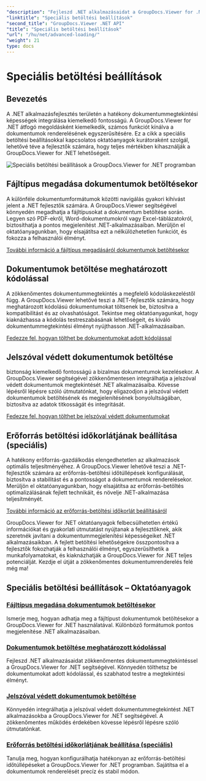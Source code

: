 ```yaml
---
"description": "Fejleszd .NET alkalmazásaidat a GroupDocs.Viewer for .NET oktatóanyagaival. Tanuld meg, hogyan adhatsz meg fájltípusokat, hogyan kezelheted a kódolásokat, hogyan tölthetsz be jelszóval védett dokumentumokat és sok mást."
"linktitle": "Speciális betöltési beállítások"
"second_title": "GroupDocs.Viewer .NET API"
"title": "Speciális betöltési beállítások"
"url": "/hu/net/advanced-loading/"
"weight": 21
type: docs
---
```

# Speciális betöltési beállítások

## Bevezetés

A .NET alkalmazásfejlesztés területén a hatékony dokumentummegtekintési képességek integrálása kiemelkedő fontosságú. A GroupDocs.Viewer for .NET átfogó megoldásként kiemelkedik, számos funkciót kínálva a dokumentumok renderelésének egyszerűsítésére. Ez a cikk a speciális betöltési beállításokkal kapcsolatos oktatóanyagok kurátoraként szolgál, lehetővé téve a fejlesztők számára, hogy teljes mértékben kihasználják a GroupDocs.Viewer for .NET lehetőségeit.

![Speciális betöltési beállítások a GroupDocs.Viewer for .NET programban](/viewer/advanced-loading/image.png)
## Fájltípus megadása dokumentumok betöltésekor
A különféle dokumentumformátumok közötti navigálás gyakori kihívást jelent a .NET fejlesztők számára. A GroupDocs.Viewer segítségével könnyedén megadhatja a fájltípusokat a dokumentum betöltése során. Legyen szó PDF-ekről, Word-dokumentumokról vagy Excel-táblázatokról, biztosíthatja a pontos megjelenítést .NET-alkalmazásaiban. Merüljön el oktatóanyagunkban, hogy elsajátítsa ezt a nélkülözhetetlen funkciót, és fokozza a felhasználói élményt.

[További információ a fájltípus megadásáról dokumentumok betöltésekor](./specify-file-type/)

## Dokumentumok betöltése meghatározott kódolással
A zökkenőmentes dokumentummegtekintés a megfelelő kódoláskezeléstől függ. A GroupDocs.Viewer lehetővé teszi a .NET-fejlesztők számára, hogy meghatározott kódolású dokumentumokat töltsenek be, biztosítva a kompatibilitást és az olvashatóságot. Tekintse meg oktatóanyagunkat, hogy kiaknázhassa a kódolás testreszabásának lehetőségeit, és kiváló dokumentummegtekintési élményt nyújthasson .NET-alkalmazásaiban.

[Fedezze fel, hogyan tölthet be dokumentumokat adott kódolással](./load-documents-encoding/)

## Jelszóval védett dokumentumok betöltése
biztonság kiemelkedő fontosságú a bizalmas dokumentumok kezelésekor. A GroupDocs.Viewer segítségével zökkenőmentesen integrálhatja a jelszóval védett dokumentumok megtekintését .NET alkalmazásaiba. Kövesse lépésről lépésre szóló útmutatónkat, hogy eligazodjon a jelszóval védett dokumentumok betöltésének és megjelenítésének bonyolultságában, biztosítva az adatok titkosságát és integritását.

[Fedezze fel, hogyan tölthet be jelszóval védett dokumentumokat](./load-password-protected-document/)

## Erőforrás betöltési időkorlátjának beállítása (speciális)
A hatékony erőforrás-gazdálkodás elengedhetetlen az alkalmazások optimális teljesítményéhez. A GroupDocs.Viewer lehetővé teszi a .NET-fejlesztők számára az erőforrás-betöltési időtúllépések konfigurálását, biztosítva a stabilitást és a pontosságot a dokumentumok renderelésekor. Merüljön el oktatóanyagunkban, hogy elsajátítsa az erőforrás-betöltés optimalizálásának fejlett technikáit, és növelje .NET-alkalmazása teljesítményét.

[További információ az erőforrás-betöltési időkorlát beállításáról](./set-resource-loading-timeout/)

GroupDocs.Viewer for .NET oktatóanyagok felbecsülhetetlen értékű információkat és gyakorlati útmutatást nyújtanak a fejlesztőknek, akik szeretnék javítani a dokumentummegjelenítési képességeiket .NET alkalmazásaikban. A fejlett betöltési lehetőségekre összpontosítva a fejlesztők fokozhatják a felhasználói élményt, egyszerűsíthetik a munkafolyamatokat, és kiaknázhatják a GroupDocs.Viewer for .NET teljes potenciálját. Kezdje el útját a zökkenőmentes dokumentumrenderelés felé még ma!
## Speciális betöltési beállítások – Oktatóanyagok
### [Fájltípus megadása dokumentumok betöltésekor](./specify-file-type/)
Ismerje meg, hogyan adhatja meg a fájltípust dokumentumok betöltésekor a GroupDocs.Viewer for .NET használatával. Különböző formátumok pontos megjelenítése .NET alkalmazásaiban.
### [Dokumentumok betöltése meghatározott kódolással](./load-documents-encoding/)
Fejleszd .NET alkalmazásaidat zökkenőmentes dokumentummegtekintéssel a GroupDocs.Viewer for .NET segítségével. Könnyedén tölthetsz be dokumentumokat adott kódolással, és szabhatod testre a megtekintési élményt.
### [Jelszóval védett dokumentumok betöltése](./load-password-protected-document/)
Könnyedén integrálhatja a jelszóval védett dokumentummegtekintést .NET alkalmazásokba a GroupDocs.Viewer for .NET segítségével. A zökkenőmentes működés érdekében kövesse lépésről lépésre szóló útmutatónkat.
### [Erőforrás betöltési időkorlátjának beállítása (speciális)](./set-resource-loading-timeout/)
Tanulja meg, hogyan konfigurálhatja hatékonyan az erőforrás-betöltési időtúllépéseket a GroupDocs.Viewer for .NET programban. Sajátítsa el a dokumentumok renderelését precíz és stabil módon.